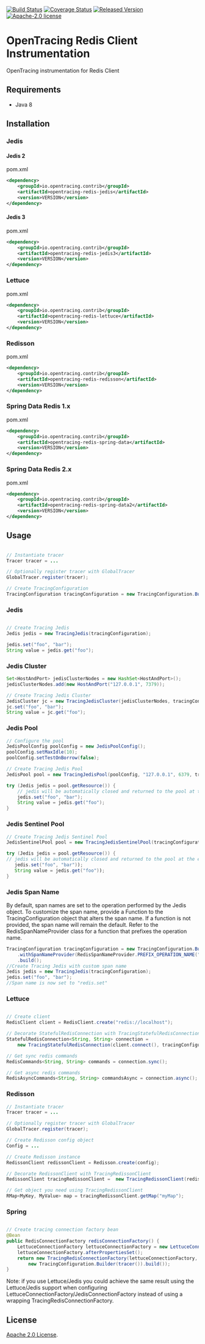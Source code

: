 [![Build Status][ci-img]][ci] [![Coverage Status][cov-img]][cov] [![Released Version][maven-img]][maven] [![Apache-2.0 license](https://img.shields.io/badge/license-Apache%202.0-blue.svg)](https://opensource.org/licenses/Apache-2.0)


# OpenTracing Redis Client Instrumentation
OpenTracing instrumentation for Redis Client

## Requirements

- Java 8

## Installation

### Jedis

#### Jedis 2

pom.xml
```xml
<dependency>
    <groupId>io.opentracing.contrib</groupId>
    <artifactId>opentracing-redis-jedis</artifactId>
    <version>VERSION</version>
</dependency>
```

#### Jedis 3

pom.xml
```xml
<dependency>
    <groupId>io.opentracing.contrib</groupId>
    <artifactId>opentracing-redis-jedis3</artifactId>
    <version>VERSION</version>
</dependency>
```

### Lettuce

pom.xml
```xml
<dependency>
    <groupId>io.opentracing.contrib</groupId>
    <artifactId>opentracing-redis-lettuce</artifactId>
    <version>VERSION</version>
</dependency>
```

### Redisson
pom.xml
```xml
<dependency>
    <groupId>io.opentracing.contrib</groupId>
    <artifactId>opentracing-redis-redisson</artifactId>
    <version>VERSION</version>
</dependency>
```

### Spring Data Redis 1.x

pom.xml
```xml
<dependency>
    <groupId>io.opentracing.contrib</groupId>
    <artifactId>opentracing-redis-spring-data</artifactId>
    <version>VERSION</version>
</dependency>
```

### Spring Data Redis 2.x

pom.xml
```xml
<dependency>
    <groupId>io.opentracing.contrib</groupId>
    <artifactId>opentracing-redis-spring-data2</artifactId>
    <version>VERSION</version>
</dependency>
```

## Usage

```java

// Instantiate tracer
Tracer tracer = ...

// Optionally register tracer with GlobalTracer
GlobalTracer.register(tracer);

// Create TracingConfiguration
TracingConfiguration tracingConfiguration = new TracingConfiguration.Builder(tracer).build(); 

```

### Jedis
```java

// Create Tracing Jedis
Jedis jedis = new TracingJedis(tracingConfiguration);

jedis.set("foo", "bar");
String value = jedis.get("foo");

```

### Jedis Cluster
```java
Set<HostAndPort> jedisClusterNodes = new HashSet<HostAndPort>();
jedisClusterNodes.add(new HostAndPort("127.0.0.1", 7379));

// Create Tracing Jedis Cluster
JedisCluster jc = new TracingJedisCluster(jedisClusterNodes, tracingConfiguration);
jc.set("foo", "bar");
String value = jc.get("foo");

```

### Jedis Pool
```java
// Configure the pool
JedisPoolConfig poolConfig = new JedisPoolConfig();
poolConfig.setMaxIdle(10);
poolConfig.setTestOnBorrow(false);

// Create Tracing Jedis Pool
JedisPool pool = new TracingJedisPool(poolConfig, "127.0.0.1", 6379, tracingConfiguration);

try (Jedis jedis = pool.getResource()) {
    // jedis will be automatically closed and returned to the pool at the end of "try" block
    jedis.set("foo", "bar");
    String value = jedis.get("foo");
}
```

### Jedis Sentinel Pool
```java
// Create Tracing Jedis Sentinel Pool
JedisSentinelPool pool = new TracingJedisSentinelPool(tracingConfiguration, MASTER_NAME, sentinels, poolConfig);

try (Jedis jedis = pool.getResource()) {
// jedis will be automatically closed and returned to the pool at the end of "try" block
   jedis.set("foo", "bar"));
   String value = jedis.get("foo"));
}
```

### Jedis Span Name
By default, span names are set to the operation performed by the Jedis object. 
To customize the span name, provide a Function to the TracingConfiguration object that alters the span name. 
If a function is not provided, the span name will remain the default. 
Refer to the RedisSpanNameProvider class for a function that prefixes the operation name. 
```java
TracingConfiguration tracingConfiguration = new TracingConfiguration.Builder(tracer)
    .withSpanNameProvider(RedisSpanNameProvider.PREFIX_OPERATION_NAME("redis."))
    .build(); 
//Create Tracing Jedis with custom span name
Jedis jedis = new TracingJedis(tracingConfiguration);
jedis.set("foo", "bar");
//Span name is now set to "redis.set"

```

### Lettuce

```java

// Create client
RedisClient client = RedisClient.create("redis://localhost");

// Decorate StatefulRedisConnection with TracingStatefulRedisConnection
StatefulRedisConnection<String, String> connection = 
    new TracingStatefulRedisConnection(client.connect(), tracingConfiguration);

// Get sync redis commands
RedisCommands<String, String> commands = connection.sync();

// Get async redis commands
RedisAsyncCommands<String, String> commandsAsync = connection.async();

```

### Redisson

```java
// Instantiate tracer
Tracer tracer = ...

// Optionally register tracer with GlobalTracer
GlobalTracer.register(tracer);

// Create Redisson config object
Config = ...

// Create Redisson instance
RedissonClient redissonClient = Redisson.create(config);

// Decorate RedissonClient with TracingRedissonClient
RedissonClient tracingRedissonClient =  new TracingRedissonClient(redissonClient, tracer);

// Get object you need using TracingRedissonClient
RMap<MyKey, MyValue> map = tracingRedissonClient.getMap("myMap");
```

### Spring

```java

// Create tracing connection factory bean
@Bean
public RedisConnectionFactory redisConnectionFactory() {
    LettuceConnectionFactory lettuceConnectionFactory = new LettuceConnectionFactory();
    lettuceConnectionFactory.afterPropertiesSet();
    return new TracingRedisConnectionFactory(lettuceConnectionFactory,
        new TracingConfiguration.Builder(tracer()).build());
}
```

Note: if you use Lettuce/Jedis you could achieve the same result using the Lettuce/Jedis support when 
configuring LettuceConnectionFactory/JedisConnectionFactory instead of using a wrapping TracingRedisConnectionFactory.

## License

[Apache 2.0 License](./LICENSE).

[ci-img]: https://travis-ci.org/opentracing-contrib/java-redis-client.svg?branch=master
[ci]: https://travis-ci.org/opentracing-contrib/java-redis-client
[cov-img]: https://coveralls.io/repos/github/opentracing-contrib/java-redis-client/badge.svg?branch=master
[cov]: https://coveralls.io/github/opentracing-contrib/java-redis-client?branch=master
[maven-img]: https://img.shields.io/maven-central/v/io.opentracing.contrib/opentracing-redis-parent.svg
[maven]: http://search.maven.org/#search%7Cga%7C1%7Copentracing-redis-parent
